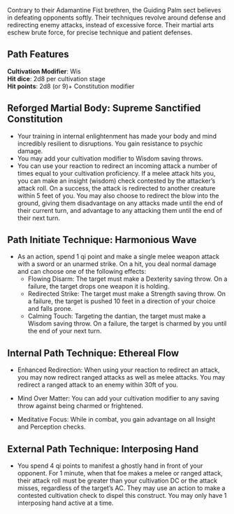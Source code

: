 Contrary to their Adamantine Fist brethren, the Guiding Palm sect believes in defeating opponents softly. Their techniques revolve around defense and redirecting enemy attacks, instead of excessive force. Their martial arts eschew brute force, for precise technique and patient defenses. 

## Path Features
**Cultivation Modifier**: Wis \
**Hit dice**: 2d8 per cultivation stage \
**Hit points**: 2d8 (or 9)+ Constitution modifier 

## Reforged Martial Body: Supreme Sanctified Constitution

- Your training in internal enlightenment has made your body and mind incredibly resilient to disruptions. You gain resistance to psychic damage.    
- You may add your cultivation modifier to Wisdom saving throws.
- You can use your reaction to redirect an incoming attack a number of times equal to your cultivation proficiency. If a melee attack hits you, you can make an insight (wisdom) check contested by the attacker’s attack roll. On a success, the attack is redirected to another creature within 5 feet of you. You may also choose to redirect the blow into the ground, giving them disadvantage on any attacks made until the end of their current turn, and advantage to any attacking them until the end of their next turn.

## Path Initiate Technique: Harmonious Wave


- As an action, spend 1 qi point and make a single melee weapon attack with a sword or an unarmed strike. On a hit, you deal normal damage and can choose one of the following effects:
	- Flowing Disarm: The target must make a Dexterity saving throw. On a failure, the target drops one weapon it is holding.
	- Redirected Strike: The target must make a Strength saving throw. On a failure, the target is pushed 10 feet in a direction of your choice and falls prone.
	- Calming Touch: Targeting the dantian, the target must make a Wisdom saving throw. On a failure, the target is charmed by you until the end of your next turn.


## Internal Path Technique: Ethereal Flow

- Enhanced Redirection: When using your reaction to redirect an attack, you may now redirect ranged attacks as well as melee attacks. You may redirect a ranged attack to an enemy within 30ft of you. 

- Mind Over Matter: You can add your cultivation modifier to any saving throw against being charmed or frightened.

- Meditative Focus: While in combat, you gain advantage on all Insight and Perception checks.

## External Path Technique: Interposing Hand

- You spend 4 qi points to manifest a ghostly hand in front of your opponent. For 1 minute, when that foe makes a melee or ranged attack, their attack roll must be greater than your cultivation DC or the attack misses, regardless of the target’s AC. They may use an action to make a contested cultivation check to dispel this construct. You may only have 1 interposing hand active at a time. 